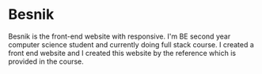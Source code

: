 # Besnik
Besnik is the front-end website with responsive.
I'm BE second year computer science student and currently doing full stack course.
I created a front end website and I created this website by the reference which is provided in the course.
